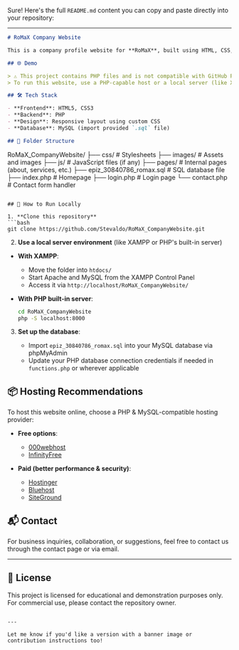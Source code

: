 Sure! Here's the full `README.md` content you can copy and paste directly into your repository:

---

```markdown
# RoMaX Company Website

This is a company profile website for **RoMaX**, built using HTML, CSS, and PHP. It showcases company information, services, contact details, and more — suitable for small businesses or startups who want a simple, clean online presence.

## 🌐 Demo

> ⚠️ This project contains PHP files and is not compatible with GitHub Pages (which only supports static content).
> To run this website, use a PHP-capable host or a local server (like XAMPP, Laragon, or PHP’s built-in server).

## 🛠️ Tech Stack

- **Frontend**: HTML5, CSS3
- **Backend**: PHP
- **Design**: Responsive layout using custom CSS
- **Database**: MySQL (import provided `.sql` file)

## 📁 Folder Structure

```

RoMaX\_CompanyWebsite/
├── css/                # Stylesheets
├── images/             # Assets and images
├── js/                 # JavaScript files (if any)
├── pages/              # Internal pages (about, services, etc.)
├── epiz\_30840786\_romax.sql  # SQL database file
├── index.php           # Homepage
├── login.php           # Login page
└── contact.php         # Contact form handler

````

## 🚀 How to Run Locally

1. **Clone this repository**
```bash
git clone https://github.com/Stevaldo/RoMaX_CompanyWebsite.git
````

2. **Use a local server environment** (like XAMPP or PHP's built-in server)

* **With XAMPP**:

  * Move the folder into `htdocs/`
  * Start Apache and MySQL from the XAMPP Control Panel
  * Access it via `http://localhost/RoMaX_CompanyWebsite/`

* **With PHP built-in server**:

  ```bash
  cd RoMaX_CompanyWebsite
  php -S localhost:8000
  ```

3. **Set up the database**:

   * Import `epiz_30840786_romax.sql` into your MySQL database via phpMyAdmin
   * Update your PHP database connection credentials if needed in `functions.php` or wherever applicable

## 📦 Hosting Recommendations

To host this website online, choose a PHP & MySQL-compatible hosting provider:

* **Free options**:

  * [000webhost](https://www.000webhost.com/)
  * [InfinityFree](https://infinityfree.net/)

* **Paid (better performance & security)**:

  * [Hostinger](https://www.hostinger.com/)
  * [Bluehost](https://www.bluehost.com/)
  * [SiteGround](https://www.siteground.com/)

## 📬 Contact

For business inquiries, collaboration, or suggestions, feel free to contact us through the contact page or via email.

---

## 📄 License

This project is licensed for educational and demonstration purposes only. For commercial use, please contact the repository owner.

```

---

Let me know if you'd like a version with a banner image or contribution instructions too!
```
